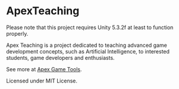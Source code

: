 # ApexTeaching
Please note that this project requires Unity 5.3.2f at least to function properly. 

Apex Teaching is a project dedicated to teaching advanced game development concepts, such as Artificial Intelligence, to interested students, game developers and enthusiasts. 

See more at [Apex Game Tools](http://apexgametools.com/2016/03/nordic-game-jam-game-ai-masterclass/).

Licensed under MIT License.

